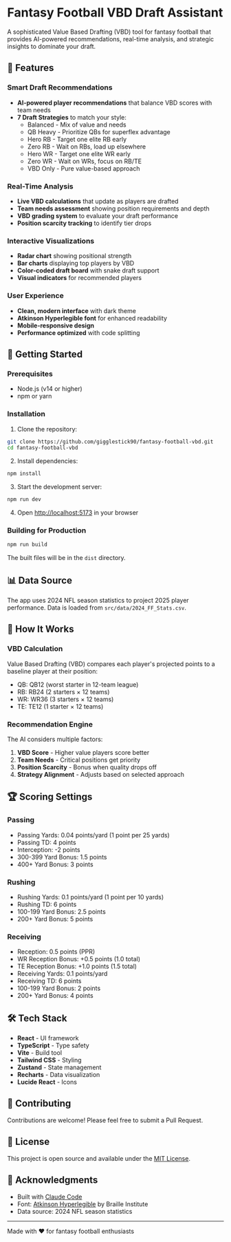 # Fantasy Football VBD Draft Assistant

A sophisticated Value Based Drafting (VBD) tool for fantasy football that provides AI-powered recommendations, real-time analysis, and strategic insights to dominate your draft.

## 🏈 Features

### Smart Draft Recommendations
- **AI-powered player recommendations** that balance VBD scores with team needs
- **7 Draft Strategies** to match your style:
  - Balanced - Mix of value and needs
  - QB Heavy - Prioritize QBs for superflex advantage
  - Hero RB - Target one elite RB early
  - Zero RB - Wait on RBs, load up elsewhere
  - Hero WR - Target one elite WR early
  - Zero WR - Wait on WRs, focus on RB/TE
  - VBD Only - Pure value-based approach

### Real-Time Analysis
- **Live VBD calculations** that update as players are drafted
- **Team needs assessment** showing position requirements and depth
- **VBD grading system** to evaluate your draft performance
- **Position scarcity tracking** to identify tier drops

### Interactive Visualizations
- **Radar chart** showing positional strength
- **Bar charts** displaying top players by VBD
- **Color-coded draft board** with snake draft support
- **Visual indicators** for recommended players

### User Experience
- **Clean, modern interface** with dark theme
- **Atkinson Hyperlegible font** for enhanced readability
- **Mobile-responsive design**
- **Performance optimized** with code splitting

## 🚀 Getting Started

### Prerequisites
- Node.js (v14 or higher)
- npm or yarn

### Installation

1. Clone the repository:
```bash
git clone https://github.com/gigglestick90/fantasy-football-vbd.git
cd fantasy-football-vbd
```

2. Install dependencies:
```bash
npm install
```

3. Start the development server:
```bash
npm run dev
```

4. Open [http://localhost:5173](http://localhost:5173) in your browser

### Building for Production

```bash
npm run build
```

The built files will be in the `dist` directory.

## 📊 Data Source

The app uses 2024 NFL season statistics to project 2025 player performance. Data is loaded from `src/data/2024_FF_Stats.csv`.

## 🎯 How It Works

### VBD Calculation
Value Based Drafting (VBD) compares each player's projected points to a baseline player at their position:
- QB: QB12 (worst starter in 12-team league)
- RB: RB24 (2 starters × 12 teams)
- WR: WR36 (3 starters × 12 teams)
- TE: TE12 (1 starter × 12 teams)

### Recommendation Engine
The AI considers multiple factors:
1. **VBD Score** - Higher value players score better
2. **Team Needs** - Critical positions get priority
3. **Position Scarcity** - Bonus when quality drops off
4. **Strategy Alignment** - Adjusts based on selected approach

## 🏆 Scoring Settings

### Passing
- Passing Yards: 0.04 points/yard (1 point per 25 yards)
- Passing TD: 4 points
- Interception: -2 points
- 300-399 Yard Bonus: 1.5 points
- 400+ Yard Bonus: 3 points

### Rushing
- Rushing Yards: 0.1 points/yard (1 point per 10 yards)
- Rushing TD: 6 points
- 100-199 Yard Bonus: 2.5 points
- 200+ Yard Bonus: 5 points

### Receiving
- Reception: 0.5 points (PPR)
- WR Reception Bonus: +0.5 points (1.0 total)
- TE Reception Bonus: +1.0 points (1.5 total)
- Receiving Yards: 0.1 points/yard
- Receiving TD: 6 points
- 100-199 Yard Bonus: 2 points
- 200+ Yard Bonus: 4 points

## 🛠️ Tech Stack

- **React** - UI framework
- **TypeScript** - Type safety
- **Vite** - Build tool
- **Tailwind CSS** - Styling
- **Zustand** - State management
- **Recharts** - Data visualization
- **Lucide React** - Icons

## 🤝 Contributing

Contributions are welcome! Please feel free to submit a Pull Request.

## 📄 License

This project is open source and available under the [MIT License](LICENSE).

## 🙏 Acknowledgments

- Built with [Claude Code](https://claude.ai/code)
- Font: [Atkinson Hyperlegible](https://brailleinstitute.org/freefont) by Braille Institute
- Data source: 2024 NFL season statistics

---

Made with ❤️ for fantasy football enthusiasts
